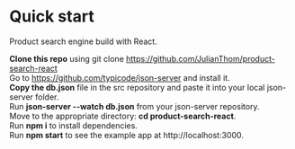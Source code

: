 # Quick start

Product search engine build with React.

**Clone this repo** using git clone https://github.com/JulianThom/product-search-react    
Go to https://github.com/typicode/json-server and install it.  
**Copy the db.json** file in the src repository and paste it into your local json-server folder.  
Run **json-server --watch db.json** from your json-server repository.  
Move to the appropriate directory: **cd product-search-react**.  
Run **npm i** to install dependencies.  
Run **npm start** to see the example app at http://localhost:3000.  
